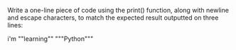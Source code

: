 Write a one-line piece of code using the print() function, along with newline and escape characters, to match the expected result outputted on three lines:

i'm
""learning""
"""Python"""
